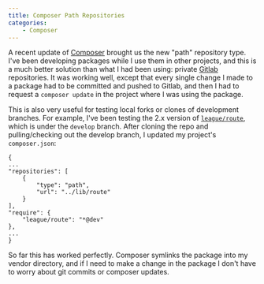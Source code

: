 ```yaml
---
title: Composer Path Repositories
categories:
    - Composer
---
```


A recent update of [Composer](//getcomposer.org) brought us the new "path" repository type.
I've been developing packages while I use them in other projects, and this is a much better solution than what I had been using: private [Gitlab](//gitlab.com) repositories. It was working well, except that every single change I made to a package had to be committed and pushed to Gitlab, and then I had to request a `composer update` in the project where I was using the package.

This is also very useful for testing local forks or clones of development branches.
For example, I've been testing the 2.x version of [`league/route`](//github.com/thephpleague/route), which is under the `develop` branch.
After cloning the repo and pulling/checking out the develop branch, I updated my project's `composer.json`:


~~~.language-js
{
...
"repositories": [
    {
        "type": "path",
        "url": "../lib/route"
    }
],
"require": {
    "league/route": "*@dev"
},
...
}
~~~


So far this has worked perfectly. Composer symlinks the package into my vendor directory, and if I need to make a change in the package I don't have to worry about git commits or composer updates.
